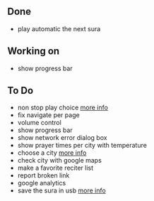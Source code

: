<h2>Done</h2>
<ul>
<li>play automatic the next sura</li>
</ul>
<h2>Working on</h2>
<ul>
<li>show progress bar</li>
</ul>

<h2>To Do</h2>
<ul>
	<li>non stop play choice <a href='http://www.samsungdforum.com/Guide/ref00011/deviceapi_player.html'>more info</a></li>
	<li>fix navigate per page</li>
	<li>volume control</li>
	<li>show progress bar</li>
	<li>show network error dialog box <a href='http://www.samsungdforum.com/Guide/ref00011/deviceapi_network.html'></a></li>
	<li>show prayer times per city with temperature</li>
	<li>choose a city <a href='http://www.samsungdforum.com/Guide/ref00011/deviceapi_ime.html'>more info</a></li>
	<li>check city with google maps</li>
	<li>make a favorite reciter list</li>
	<li>report broken link</li>
	<li>google analytics</li>
	<li>save the sura in usb <a href='http://www.samsungdforum.com/Guide/ref00011/deviceapi_download.html'>more info</a></li>
</ul>